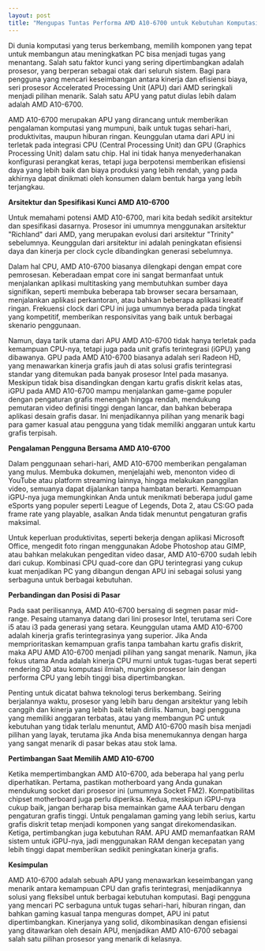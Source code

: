 ```yaml
---
layout: post
title: "Mengupas Tuntas Performa AMD A10-6700 untuk Kebutuhan Komputasi Modern"
---
```


Di dunia komputasi yang terus berkembang, memilih komponen yang tepat untuk membangun atau meningkatkan PC bisa menjadi tugas yang menantang. Salah satu faktor kunci yang sering dipertimbangkan adalah prosesor, yang berperan sebagai otak dari seluruh sistem. Bagi para pengguna yang mencari keseimbangan antara kinerja dan efisiensi biaya, seri prosesor Accelerated Processing Unit (APU) dari AMD seringkali menjadi pilihan menarik. Salah satu APU yang patut diulas lebih dalam adalah AMD A10-6700.

AMD A10-6700 merupakan APU yang dirancang untuk memberikan pengalaman komputasi yang mumpuni, baik untuk tugas sehari-hari, produktivitas, maupun hiburan ringan. Keunggulan utama dari APU ini terletak pada integrasi CPU (Central Processing Unit) dan GPU (Graphics Processing Unit) dalam satu chip. Hal ini tidak hanya menyederhanakan konfigurasi perangkat keras, tetapi juga berpotensi memberikan efisiensi daya yang lebih baik dan biaya produksi yang lebih rendah, yang pada akhirnya dapat dinikmati oleh konsumen dalam bentuk harga yang lebih terjangkau.

**Arsitektur dan Spesifikasi Kunci AMD A10-6700**

Untuk memahami potensi AMD A10-6700, mari kita bedah sedikit arsitektur dan spesifikasi dasarnya. Prosesor ini umumnya menggunakan arsitektur "Richland" dari AMD, yang merupakan evolusi dari arsitektur "Trinity" sebelumnya. Keunggulan dari arsitektur ini adalah peningkatan efisiensi daya dan kinerja per clock cycle dibandingkan generasi sebelumnya.

Dalam hal CPU, AMD A10-6700 biasanya dilengkapi dengan empat core pemrosesan. Keberadaan empat core ini sangat bermanfaat untuk menjalankan aplikasi multitasking yang membutuhkan sumber daya signifikan, seperti membuka beberapa tab browser secara bersamaan, menjalankan aplikasi perkantoran, atau bahkan beberapa aplikasi kreatif ringan. Frekuensi clock dari CPU ini juga umumnya berada pada tingkat yang kompetitif, memberikan responsivitas yang baik untuk berbagai skenario penggunaan.

Namun, daya tarik utama dari APU AMD A10-6700 tidak hanya terletak pada kemampuan CPU-nya, tetapi juga pada unit grafis terintegrasi (iGPU) yang dibawanya. GPU pada AMD A10-6700 biasanya adalah seri Radeon HD, yang menawarkan kinerja grafis jauh di atas solusi grafis terintegrasi standar yang ditemukan pada banyak prosesor Intel pada masanya. Meskipun tidak bisa disandingkan dengan kartu grafis diskrit kelas atas, iGPU pada AMD A10-6700 mampu menjalankan game-game populer dengan pengaturan grafis menengah hingga rendah, mendukung pemutaran video definisi tinggi dengan lancar, dan bahkan beberapa aplikasi desain grafis dasar. Ini menjadikannya pilihan yang menarik bagi para gamer kasual atau pengguna yang tidak memiliki anggaran untuk kartu grafis terpisah.

**Pengalaman Pengguna Bersama AMD A10-6700**

Dalam penggunaan sehari-hari, AMD A10-6700 memberikan pengalaman yang mulus. Membuka dokumen, menjelajahi web, menonton video di YouTube atau platform streaming lainnya, hingga melakukan panggilan video, semuanya dapat dijalankan tanpa hambatan berarti. Kemampuan iGPU-nya juga memungkinkan Anda untuk menikmati beberapa judul game eSports yang populer seperti League of Legends, Dota 2, atau CS:GO pada frame rate yang playable, asalkan Anda tidak menuntut pengaturan grafis maksimal.

Untuk keperluan produktivitas, seperti bekerja dengan aplikasi Microsoft Office, mengedit foto ringan menggunakan Adobe Photoshop atau GIMP, atau bahkan melakukan pengeditan video dasar, AMD A10-6700 sudah lebih dari cukup. Kombinasi CPU quad-core dan GPU terintegrasi yang cukup kuat menjadikan PC yang dibangun dengan APU ini sebagai solusi yang serbaguna untuk berbagai kebutuhan.

**Perbandingan dan Posisi di Pasar**

Pada saat perilisannya, AMD A10-6700 bersaing di segmen pasar mid-range. Pesaing utamanya datang dari lini prosesor Intel, terutama seri Core i5 atau i3 pada generasi yang setara. Keunggulan utama AMD A10-6700 adalah kinerja grafis terintegrasinya yang superior. Jika Anda memprioritaskan kemampuan grafis tanpa tambahan kartu grafis diskrit, maka APU AMD A10-6700 menjadi pilihan yang sangat menarik. Namun, jika fokus utama Anda adalah kinerja CPU murni untuk tugas-tugas berat seperti rendering 3D atau komputasi ilmiah, mungkin prosesor lain dengan performa CPU yang lebih tinggi bisa dipertimbangkan.

Penting untuk dicatat bahwa teknologi terus berkembang. Seiring berjalannya waktu, prosesor yang lebih baru dengan arsitektur yang lebih canggih dan kinerja yang lebih baik telah dirilis. Namun, bagi pengguna yang memiliki anggaran terbatas, atau yang membangun PC untuk kebutuhan yang tidak terlalu menuntut, AMD A10-6700 masih bisa menjadi pilihan yang layak, terutama jika Anda bisa menemukannya dengan harga yang sangat menarik di pasar bekas atau stok lama.

**Pertimbangan Saat Memilih AMD A10-6700**

Ketika mempertimbangkan AMD A10-6700, ada beberapa hal yang perlu diperhatikan. Pertama, pastikan motherboard yang Anda gunakan mendukung socket dari prosesor ini (umumnya Socket FM2). Kompatibilitas chipset motherboard juga perlu diperiksa. Kedua, meskipun iGPU-nya cukup baik, jangan berharap bisa memainkan game AAA terbaru dengan pengaturan grafis tinggi. Untuk pengalaman gaming yang lebih serius, kartu grafis diskrit tetap menjadi komponen yang sangat direkomendasikan. Ketiga, pertimbangkan juga kebutuhan RAM. APU AMD memanfaatkan RAM sistem untuk iGPU-nya, jadi menggunakan RAM dengan kecepatan yang lebih tinggi dapat memberikan sedikit peningkatan kinerja grafis.

**Kesimpulan**

AMD A10-6700 adalah sebuah APU yang menawarkan keseimbangan yang menarik antara kemampuan CPU dan grafis terintegrasi, menjadikannya solusi yang fleksibel untuk berbagai kebutuhan komputasi. Bagi pengguna yang mencari PC serbaguna untuk tugas sehari-hari, hiburan ringan, dan bahkan gaming kasual tanpa menguras dompet, APU ini patut dipertimbangkan. Kinerjanya yang solid, dikombinasikan dengan efisiensi yang ditawarkan oleh desain APU, menjadikan AMD A10-6700 sebagai salah satu pilihan prosesor yang menarik di kelasnya.
